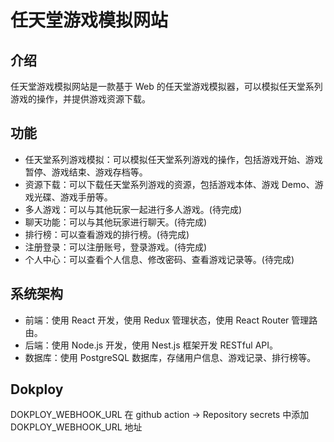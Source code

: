 # 任天堂游戏模拟网站

## 介绍

任天堂游戏模拟网站是一款基于 Web 的任天堂游戏模拟器，可以模拟任天堂系列游戏的操作，并提供游戏资源下载。

## 功能

- 任天堂系列游戏模拟：可以模拟任天堂系列游戏的操作，包括游戏开始、游戏暂停、游戏结束、游戏存档等。
- 资源下载：可以下载任天堂系列游戏的资源，包括游戏本体、游戏 Demo、游戏光碟、游戏手册等。
- 多人游戏：可以与其他玩家一起进行多人游戏。(待完成)
- 聊天功能：可以与其他玩家进行聊天。(待完成)
- 排行榜：可以查看游戏的排行榜。(待完成)
- 注册登录：可以注册账号，登录游戏。(待完成)
- 个人中心：可以查看个人信息、修改密码、查看游戏记录等。(待完成)

## 系统架构

- 前端：使用 React 开发，使用 Redux 管理状态，使用 React Router 管理路由。
- 后端：使用 Node.js 开发，使用 Nest.js 框架开发 RESTful API。
- 数据库：使用 PostgreSQL 数据库，存储用户信息、游戏记录、排行榜等。

## Dokploy

DOKPLOY_WEBHOOK_URL 在 github action -> Repository secrets 中添加 DOKPLOY_WEBHOOK_URL 地址
